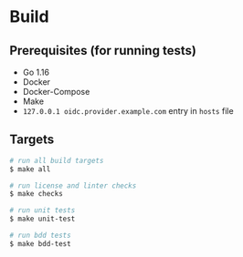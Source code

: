 # Build

## Prerequisites (for running tests)

- Go 1.16
- Docker
- Docker-Compose
- Make
- `127.0.0.1 oidc.provider.example.com` entry in `hosts` file

## Targets

```sh
# run all build targets
$ make all

# run license and linter checks
$ make checks

# run unit tests
$ make unit-test

# run bdd tests
$ make bdd-test
```
